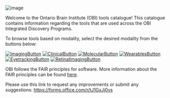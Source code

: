 ![image](https://user-images.githubusercontent.com/107212980/176284819-f6d572d7-e471-4100-92a8-43f96766cba4.png)

Welcome to the Ontario Brain Institute (OBI) tools catalogue! This catalogue contains information regarding the tools that are used across the OBI Integrated Discovery Programs. 

To browse tools based on modality, select the desired modality from the buttons below:

[![ImagingButton](https://user-images.githubusercontent.com/107212980/184235062-8e29339c-54c5-4668-bdb3-c686bbe1622f.PNG)](ImagingTools.md)
[![ClinicalButton](https://user-images.githubusercontent.com/107212980/184235136-05f152e1-ed43-47df-8683-d2a3b6bedd1c.PNG)](ClinicalTools.md)
[![MolecularButton](https://user-images.githubusercontent.com/107212980/184235214-ccdaad37-e446-4d63-8f28-f1a909760f59.PNG)](MolecularTools.md)
[![WearablesButton](https://user-images.githubusercontent.com/107212980/184236323-83aa5beb-abef-4272-8da9-ca2a03cdbc45.PNG)](WearableTools.md)
[![EyetrackingButton](https://user-images.githubusercontent.com/107212980/184236127-e46c842c-f53d-438f-81a9-4d525bbef145.PNG)](EyeTrackingTools.md)
[![RetinalImagingButton](https://user-images.githubusercontent.com/107212980/184235377-18ae56d9-60d2-4b5e-b49d-617c0c010372.PNG)](RetinalImagingTools.md)

OBI follows the FAIR principles for software. More information about the FAIR principles can be found [here](FAIR.md).

Please use this link to request any improvements or submit any suggestions: https://forms.office.com/r/tJ1GxJj0vs
